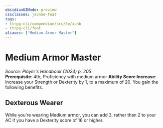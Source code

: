```yaml
---
obsidianUIMode: preview
cssclasses: json5e-feat
tags:
- ttrpg-cli/compendium/src/5e/xphb
- ttrpg-cli/feat
aliases: ["Medium Armor Master"]
---
```

# Medium Armor Master
*Source: Player's Handbook (2024) p. 205*  
**Prerequisite**: 4th, Proficiency with medium armor
**Ability Score Increase**: Increase your Strength or Dexterity by 1, to a maximum of 20.
You gain the following benefits.

## Dexterous Wearer

While you're wearing Medium armor, you can add 3, rather than 2 to your AC if you have a Dexterity score of 16 or higher.